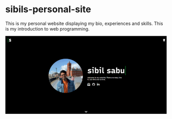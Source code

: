 # sibils-personal-site
This is my personal website displaying my bio, experiences and skills. This is my introduction to web programming. 


![alt text](static/DM.png)